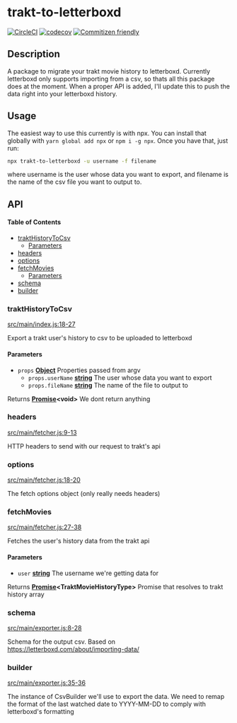 # trakt-to-letterboxd

[![CircleCI](https://circleci.com/gh/bbeesley/trakt-to-letterboxd/tree/master.svg?style=svg)](https://circleci.com/gh/bbeesley/trakt-to-letterboxd/tree/master) [![codecov](https://codecov.io/gh/bbeesley/trakt-to-letterboxd/branch/master/graph/badge.svg)](https://codecov.io/gh/bbeesley/trakt-to-letterboxd) [![Commitizen friendly](https://img.shields.io/badge/commitizen-friendly-brightgreen.svg)](http://commitizen.github.io/cz-cli/)

## Description

A package to migrate your trakt movie history to letterboxd. Currently letterboxd only supports importing from a csv, so thats all this package does at the moment. When a proper API is added, I'll update this to push the data right into your letterboxd history.

## Usage

The easiest way to use this currently is with npx. You can install that globally with `yarn global add npx` or `npm i -g npx`. Once you have that, just run:

```sh
npx trakt-to-letterboxd -u username -f filename
```

where username is the user whose data you want to export, and filename is the name of the csv file you want to output to.

## API

<!-- Generated by documentation.js. Update this documentation by updating the source code. -->

#### Table of Contents

-   [traktHistoryToCsv](#trakthistorytocsv)
    -   [Parameters](#parameters)
-   [headers](#headers)
-   [options](#options)
-   [fetchMovies](#fetchmovies)
    -   [Parameters](#parameters-1)
-   [schema](#schema)
-   [builder](#builder)

### traktHistoryToCsv

[src/main/index.js:18-27](https://github.com/bbeesley/trakt-to-letterboxd/blob/dde7f14eea2497c1a4a17de702dc475dccb859b0/src/main/index.js#L18-L27 "Source code on GitHub")

Export a trakt user's history to csv to be uploaded to letterboxd

#### Parameters

-   `props` **[Object](https://developer.mozilla.org/docs/Web/JavaScript/Reference/Global_Objects/Object)** Properties passed from argv
    -   `props.userName` **[string](https://developer.mozilla.org/docs/Web/JavaScript/Reference/Global_Objects/String)** The user whose data you want to export
    -   `props.fileName` **[string](https://developer.mozilla.org/docs/Web/JavaScript/Reference/Global_Objects/String)** The name of the file to output to

Returns **[Promise](https://developer.mozilla.org/docs/Web/JavaScript/Reference/Global_Objects/Promise)&lt;void>** We dont return anything

### headers

[src/main/fetcher.js:9-13](https://github.com/bbeesley/trakt-to-letterboxd/blob/dde7f14eea2497c1a4a17de702dc475dccb859b0/src/main/fetcher.js#L9-L13 "Source code on GitHub")

HTTP headers to send with our request to trakt's api

### options

[src/main/fetcher.js:18-20](https://github.com/bbeesley/trakt-to-letterboxd/blob/dde7f14eea2497c1a4a17de702dc475dccb859b0/src/main/fetcher.js#L18-L20 "Source code on GitHub")

The fetch options object (only really needs headers)

### fetchMovies

[src/main/fetcher.js:27-38](https://github.com/bbeesley/trakt-to-letterboxd/blob/dde7f14eea2497c1a4a17de702dc475dccb859b0/src/main/fetcher.js#L27-L38 "Source code on GitHub")

Fetches the user's history data from the trakt api

#### Parameters

-   `user` **[string](https://developer.mozilla.org/docs/Web/JavaScript/Reference/Global_Objects/String)** The username we're getting data for

Returns **[Promise](https://developer.mozilla.org/docs/Web/JavaScript/Reference/Global_Objects/Promise)&lt;TraktMovieHistoryType>** Promise that resolves to trakt history array

### schema

[src/main/exporter.js:8-28](https://github.com/bbeesley/trakt-to-letterboxd/blob/dde7f14eea2497c1a4a17de702dc475dccb859b0/src/main/exporter.js#L8-L28 "Source code on GitHub")

Schema for the output csv.
Based on <https://letterboxd.com/about/importing-data/>

### builder

[src/main/exporter.js:35-36](https://github.com/bbeesley/trakt-to-letterboxd/blob/dde7f14eea2497c1a4a17de702dc475dccb859b0/src/main/exporter.js#L35-L36 "Source code on GitHub")

The instance of CsvBuilder we'll use to export the data.
We need to remap the format of the last watched date to YYYY-MM-DD
to comply with letterboxd's formatting
